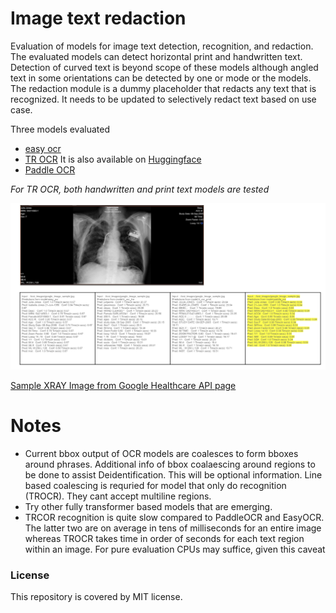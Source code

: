 # Image text redaction
Evaluation of  models for image text detection, recognition, and redaction. The evaluated models can detect horizontal print and handwritten text. Detection of curved text is beyond scope of these models although angled text in some orientations can be detected by one or mode or the models. The redaction module is a dummy placeholder that redacts any text that is recognized. It needs to be updated to selectively redact text based on use case.

Three models evaluated 
- [easy ocr](https://github.com/JaidedAI/EasyOCR)
- [TR OCR](https://github.com/microsoft/unilm/tree/master/trocr) It is also available on [Huggingface](https://huggingface.co/microsoft/trocr-base-handwritten)
- [Paddle OCR](https://github.com/PaddlePaddle/PaddleOCR)

_For TR OCR, both handwritten and print text models are tested_



<img src="gogle_image_example.png" width="1000">

[Sample XRAY Image from Google Healthcare API page](https://cloud.google.com/architecture/de-identification-of-medical-images-through-the-cloud-healthcare-api)



# Notes
- Current bbox output of OCR models are coalesces to form bboxes around phrases. Additional info of bbox coalaescing around regions to be done to assist Deidentification. This will be optional information. Line based coalescing is requried for model that only do recognition (TROCR). They cant accept multiline regions.
- Try other fully transformer based models  that are emerging. 
- TRCOR recognition is quite slow compared to PaddleOCR and EasyOCR. The latter two are on average in tens of milliseconds for an entire image whereas TROCR takes time in order of seconds for each text region within an image. For pure evaluation CPUs may suffice, given this caveat


### License

This repository is covered by MIT license. 

